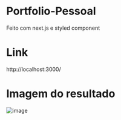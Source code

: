 # Portfolio-Pessoal
Feito com next.js e styled component

# Link 
http://localhost:3000/

# Imagem do resultado 

![image](https://user-images.githubusercontent.com/77518236/212964218-1a99cb60-9ace-4ed1-a692-ab49ad79e236.png)
